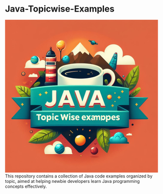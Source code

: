 # Java-Topicwise-Examples
![Header](Java-Banner-github.jpeg)
This repository contains a collection of Java code examples organized by topic, aimed at helping newbie developers learn Java programming concepts effectively.
